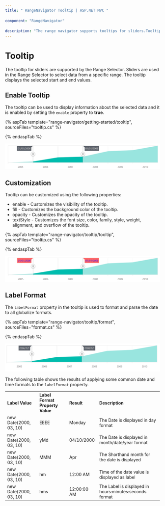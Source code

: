 ```yaml
---
title: " RangeNavigator Tooltip | ASP.NET MVC "

component: "RangeNavigator"

description: "The range navigator supports tooltips for sliders.Tooltips  display the selected start and end values."
---
```


# Tooltip

<!-- markdownlint-disable MD036 -->

The tooltip for sliders are supported by the Range Selector. Sliders are used in the Range Selector to select data from a specific range. The tooltip displays the selected start and end values.

<!-- markdownlint-disable MD013 -->

## Enable Tooltip

The tooltip can be used to display information about the selected data and it is enabled by setting the `enable` property to **true**.

{% aspTab template="range-navigator/getting-started/tooltip", sourceFiles="tooltip.cs" %}

{% endaspTab %}

![Enable tooltip](images/tooltip/tooltip.png)

## Customization

Tooltip can be customized using the following properties:

* enable - Customizes the visibility of the tooltip.
* fill - Customizes the background color of the tooltip.
* opacity - Customizes the opacity of the tooltip.
* textStyle - Customizes the font size, color, family, style, weight, alignment, and overflow of the tooltip.

{% aspTab template="range-navigator/tooltip/tooltip", sourceFiles="tooltip.cs" %}

{% endaspTab %}

![Tooltip Customization](images/tooltip/tooltip-custom.png)

## Label Format

The `labelFormat` property in the tooltip is used to format and parse the date to all globalize formats.

{% aspTab template="range-navigator/tooltip/format", sourceFiles="format.cs" %}

{% endaspTab %}

![Label Format](images/tooltip/tooltip-format.png)

The following table shows the results of applying some common date and time formats to the `labelFormat` property.

<!-- markdownlint-disable MD033 -->
<table>
<tr>
<td><b>Label Value</b></td>
<td><b>Label Format Property Value</b></td>
<td><b>Result </b></td>
<td><b>Description </b></td>
</tr>
<tr>
<td>new Date(2000, 03, 10)</td>
<td>EEEE</td>
<td>Monday</td>
<td>The Date is displayed in day format</td>
</tr>
<tr>
<td>new Date(2000, 03, 10)</td>
<td>yMd</td>
<td>04/10/2000</td>
<td>The Date is displayed in month/date/year format</td>
</tr>
<tr>
<td>new Date(2000, 03, 10)</td>
<td> MMM </td>
<td>Apr</td>
<td>The Shorthand month for the date is displayed</td>
</tr>
<tr>
<td>new Date(2000, 03, 10)</td>
<td>hm</td>
<td>12:00 AM</td>
<td>Time of the date value is displayed as label</td>
</tr>
<tr>
<td>new Date(2000, 03, 10)</td>
<td>hms</td>
<td>12:00:00 AM</td>
<td>The Label is displayed in hours:minutes:seconds format</td>
</tr>
</table>